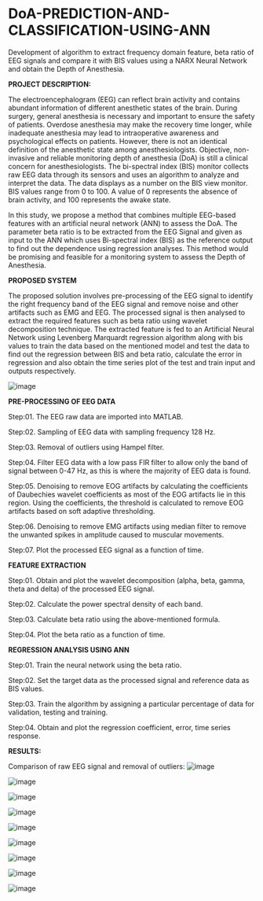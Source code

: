 # DoA-PREDICTION-AND-CLASSIFICATION-USING-ANN
Development of algorithm to extract frequency domain feature, beta ratio of EEG signals and compare it with BIS values using a NARX Neural Network and obtain the Depth of Anesthesia. 


**PROJECT DESCRIPTION:**

The electroencephalogram (EEG) can reflect brain activity and contains abundant information of different anesthetic states of the brain. During surgery, general anesthesia is necessary and important to ensure the safety of patients. Overdose anesthesia may make the recovery time longer, while inadequate anesthesia may lead to intraoperative awareness and psychological effects on patients. However, there is not an identical definition of the anesthetic state among anesthesiologists. Objective, non-invasive and reliable monitoring depth of anesthesia (DoA) is still a clinical concern for anesthesiologists. The bi-spectral index (BIS) monitor collects raw EEG data through its sensors and uses an algorithm to analyze and interpret the data. The data displays as a number on the BIS view monitor. BIS values range from 0 to 100. A value of 0 represents the absence of brain activity, and 100 represents the awake state.

In this study, we propose a method that combines multiple EEG-based features with an artificial neural network (ANN) to assess the DoA. The parameter beta ratio is to be extracted from the EEG Signal and given as input to the ANN which uses Bi-spectral index (BIS) as the reference output to find out the dependence using regression analyses. This method would be promising and feasible for a monitoring system to assess the Depth of Anesthesia.

**PROPOSED SYSTEM**

The proposed solution involves pre-processing of the EEG signal to identify the right frequency band of the EEG signal and remove noise and other artifacts such as EMG  and EEG. The processed signal is then analysed to extract the required features such as beta ratio using wavelet decomposition technique. The extracted feature is fed to an Artificial Neural Network using Levenberg Marquardt regression algorithm along with bis values to train the data based on the mentioned model and test the data to find out the regression between BIS and beta ratio, calculate the error in regression and also obtain the time series plot of the test and train input and outputs respectively.

![image](https://user-images.githubusercontent.com/111851675/186106845-0ddb13a9-5a28-4f08-aa44-a2af0a41348c.png)



**PRE-PROCESSING OF EEG DATA**

Step:01. The EEG raw data are imported into MATLAB.

Step:02. Sampling of EEG data with sampling frequency 128 Hz.

Step:03. Removal of outliers using Hampel filter.

Step:04. Filter EEG data with a low pass FIR filter to allow only the band of signal between 0-47 Hz, as this is where the majority of EEG data is found.

Step:05. Denoising to remove EOG artifacts by calculating the coefficients of Daubechies wavelet coefficients as most of the EOG artifacts lie in this region. Using   the coefficients, the threshold is calculated to remove EOG artifacts based on soft adaptive thresholding.

Step:06. Denoising to remove EMG artifacts using median filter to remove the unwanted spikes in amplitude caused to muscular movements.

Step:07. Plot the processed EEG signal as a function of time.



**FEATURE EXTRACTION**

Step:01. Obtain and plot the wavelet decomposition (alpha, beta, gamma, theta and delta) of the processed EEG signal.

Step:02. Calculate the power spectral density of each band.

Step:03. Calculate beta ratio using the above-mentioned formula.

Step:04. Plot the beta ratio as a function of time.



**REGRESSION ANALYSIS USING ANN**

Step:01. Train the neural network using the beta ratio.

Step:02. Set the target data as the processed signal and reference data as BIS values.

Step:03. Train the algorithm by assigning a particular percentage of data for validation, testing and training.

Step:04. Obtain and plot the regression coefficient, error, time series response.



**RESULTS:**

Comparison of raw EEG signal and removal of outliers:
![image](https://user-images.githubusercontent.com/111851675/186107095-5ce7a595-7ba5-401b-aada-248ab0335a4c.png)


![image](https://user-images.githubusercontent.com/111851675/186107185-d4c8f2e4-2f1d-4b96-a9d8-966bb3e0f24b.png)


![image](https://user-images.githubusercontent.com/111851675/186107285-c1a8921c-4e1e-407f-b17a-60f2c456f310.png)


![image](https://user-images.githubusercontent.com/111851675/186107359-cddb7376-5dca-48b9-91e2-668762b52e9b.png)


![image](https://user-images.githubusercontent.com/111851675/186107434-2f976ba2-d91c-410e-8d5e-1a12a6c9bb75.png)


![image](https://user-images.githubusercontent.com/111851675/186107517-9333d854-19ac-4471-87f5-24c6c05019f5.png)


![image](https://user-images.githubusercontent.com/111851675/186107607-844e79f9-bf5b-41ad-8470-3d419d4bf815.png)


![image](https://user-images.githubusercontent.com/111851675/186107835-fe6c7b9e-1bb9-4107-b15d-bd42e8337d09.png)


![image](https://user-images.githubusercontent.com/111851675/186107750-7905bf1d-211b-4155-ad1e-991fbe7e75de.png)








